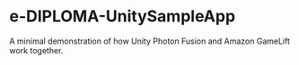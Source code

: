 ﻿# e-DIPLOMA-UnitySampleApp

 A minimal demonstration of how Unity Photon Fusion and Amazon GameLift work together.
